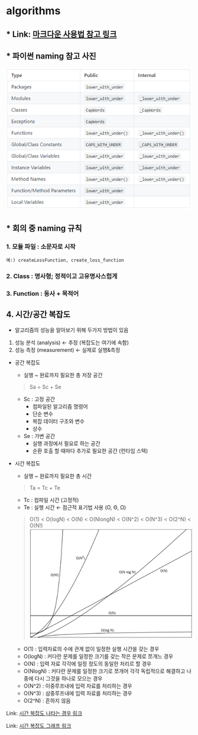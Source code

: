 # algorithms



## * Link: [마크다운 사용법 참고 링크][markdownlink]

[markdownlink]: https://gist.github.com/ihoneymon/652be052a0727ad59601 "Go google"

## * 파이썬 naming 참고 사진
![Alt text](/imgs/python_naming.png)

## * 회의 중 naming 규칙

###   1. 모듈 파일 : 소문자로 시작
    예:) createLossFunction, create_loss_function

###   2. Class : 명사형; 정적이고 고유명사스럽게

###   3. Function : 동사 + 목적어

## 4. 시간/공간 복잡도
- 알고리즘의 성능을 알아보기 위해 두가지 방법이 있음
1. 성능 분석 (analysis) ← 추정 (복잡도는 여기에 속함)
2. 성능 측정 (measurement) ← 실제로 실행&측정
- 공간 복잡도
    - 실행 ~ 완료까지 필요한 총 저장 공간
    > Sa = Sc + Se
    - Sc : 고정 공간
        - 컴파일된 알고리즘 명령어
        - 단순 변수
        - 복잡 데이터 구조와 변수
        - 상수
    - Se : 가변 공간
        - 실행 과정에서 필요로 하는 공간
        - 순환 호출 할 때마다 추가로 필요한 공간 (런타임 스텍)

- 시간 복잡도
    - 실행 ~ 완료까지 필요한 총 시간
    > Ta = Tc + Te
    - Tc : 컴파일 시간 (고정적)
    - Te : 실행 시간 ← 점근적 표기법 사용 (O, Θ, Ω)
    > O(1) < O(logN) < O(N) < O(NlongN) < O(N^2) < O(N^3) < O(2^N) < O(N!)
    ![Alt text](/imgs/bigOgraph.png)

    - O(1) : 입력자료의 수에 관계 없이 일정한 실행 시간을 갖는 경우
    - O(logN) : 커다란 문제를 일정한 크기를 갖는 작은 문제로 쪼개느 경우
    - O(N) : 입력 자료 각각에 일정 정도의 동일한 처리르 할 경우
    - O(NlogN) : 커다란 문제를 일정한 크기로 쪼개어 각각 독립적으로 해결하고 나중에 다시 그것을 하나로 모으는 경우
    - O(N^2) : 이중루프내에 입력 자료를 처리하는 경우
    - O(N^3) : 삼중루프내에 입력 자료를 처리하는 경우
    - O(2^N) : 흔하지 않음

Link: [시간 복잡도 나타는 경우 링크][bigOlink1]

[bigOlink1]: https://skmagic.tistory.com/164 "Go google"

Link: [시간 복잡도 그래프 링크][bigOlink2]

[bigOlink2]: https://blog.tomclansys.com/50 "Go google"